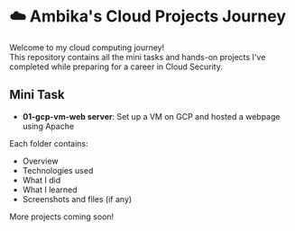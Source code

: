 # ☁️ Ambika's Cloud Projects Journey

Welcome to my cloud computing journey!  
This repository contains all the mini tasks and hands-on projects I've completed while preparing for a career in Cloud Security.

## Mini Task

- **01-gcp-vm-web server**: Set up a VM on GCP and hosted a webpage using Apache 

Each folder contains:
- Overview
- Technologies used
- What I did  
- What I learned  
- Screenshots and files (if any)

More projects coming soon!
